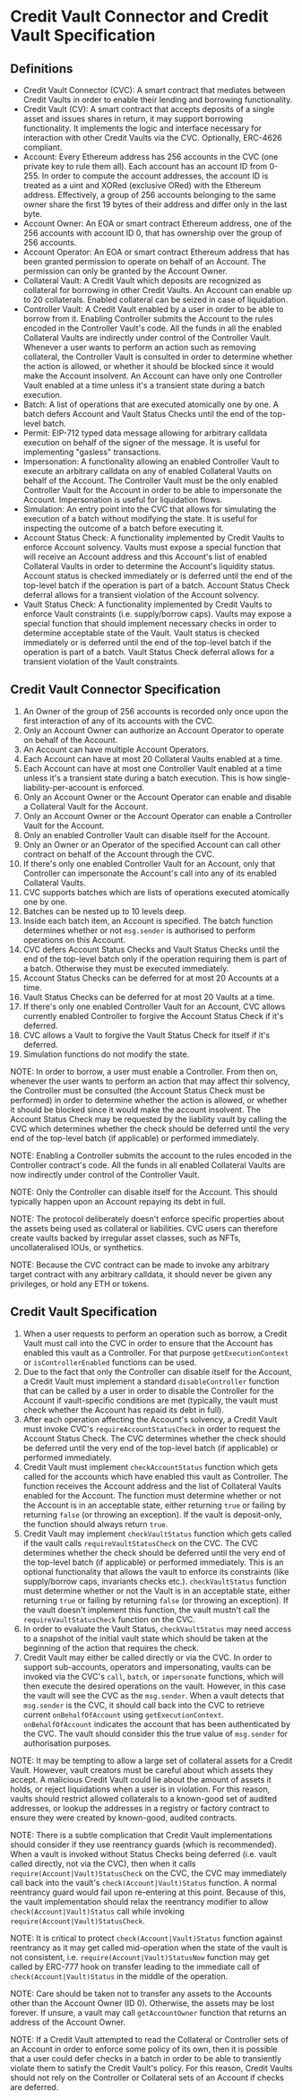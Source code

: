 # Credit Vault Connector and Credit Vault Specification

## Definitions

- Credit Vault Connector (CVC): A smart contract that mediates between Credit Vaults in order to enable their lending and borrowing functionality.
- Credit Vault (CV): A smart contract that accepts deposits of a single asset and issues shares in return, it may support borrowing functionality. It implements the logic and interface necessary for interaction with other Credit Vaults via the CVC. Optionally, ERC-4626 compliant.
- Account: Every Ethereum address has 256 accounts in the CVC (one private key to rule them all). Each account has an account ID from 0-255. In order to compute the account addresses, the account ID is treated as a uint and XORed (exclusive ORed) with the Ethereum address. Effectively, a group of 256 accounts belonging to the same owner share the first 19 bytes of their address and differ only in the last byte.
- Account Owner: An EOA or smart contract Ethereum address, one of the 256 accounts with account ID 0, that has ownership over the group of 256 accounts.
- Account Operator: An EOA or smart contract Ethereum address that has been granted permission to operate on behalf of an Account. The permission can only be granted by the Account Owner.
- Collateral Vault: A Credit Vault which deposits are recognized as collateral for borrowing in other Credit Vaults. An Account can enable up to 20 collaterals. Enabled collateral can be seized in case of liquidation.
- Controller Vault: A Credit Vault enabled by a user in order to be able to borrow from it. Enabling Controller submits the Account to the rules encoded in the Controller Vault's code. All the funds in all the enabled Collateral Vaults are indirectly under control of the Controller Vault. Whenever a user wants to perform an action such as removing collateral, the Controller Vault is consulted in order to determine whether the action is allowed, or whether it should be blocked since it would make the Account insolvent. An Account can have only one Controller Vault enabled at a time unless it's a transient state during a batch execution.
- Batch: A list of operations that are executed atomically one by one. A batch defers Account and Vault Status Checks until the end of the top-level batch.
- Permit: EIP-712 typed data message allowing for arbitrary calldata execution on behalf of the signer of the message. It is useful for implementing "gasless" transactions.
- Impersonation: A functionality allowing an enabled Controller Vault to execute an arbitrary calldata on any of enabled Collateral Vaults on behalf of the Account. The Controller Vault must be the only enabled Controller Vault for the Account in order to be able to impersonate the Account. Impersonation is useful for liquidation flows.
- Simulation: An entry point into the CVC that allows for simulating the execution of a batch without modifying the state. It is useful for inspecting the outcome of a batch before executing it.
- Account Status Check: A functionality implemented by Credit Vaults to enforce Account solvency. Vaults must expose a special function that will receive an Account address and this Account's list of enabled Collateral Vaults in order to determine the Account's liquidity status. Account status is checked immediately or is deferred until the end of the top-level batch if the operation is part of a batch. Account Status Check deferral allows for a transient violation of the Account solvency.
- Vault Status Check: A functionality implemented by Credit Vaults to enforce Vault constraints (i.e. supply/borrow caps). Vaults may expose a special function that should implement necessary checks in order to determine acceptable state of the Vault. Vault status is checked immediately or is deferred until the end of the top-level batch if the operation is part of a batch. Vault Status Check deferral allows for a transient violation of the Vault constraints.


## Credit Vault Connector Specification

1. An Owner of the group of 256 accounts is recorded only once upon the first interaction of any of its accounts with the CVC.
1. Only an Account Owner can authorize an Account Operator to operate on behalf of the Account.
1. An Account can have multiple Account Operators.
1. Each Account can have at most 20 Collateral Vaults enabled at a time.
1. Each Account can have at most one Controller Vault enabled at a time unless it's a transient state during a batch execution. This is how single-liability-per-account is enforced.
1. Only an Account Owner or the Account Operator can enable and disable a Collateral Vault for the Account.
1. Only an Account Owner or the Account Operator can enable a Controller Vault for the Account.
1. Only an enabled Controller Vault can disable itself for the Account.
1. Only an Owner or an Operator of the specified Account can call other contract on behalf of the Account through the CVC.
1. If there's only one enabled Controller Vault for an Account, only that Controller can impersonate the Account's call into any of its enabled Collateral Vaults.
1. CVC supports batches which are lists of operations executed atomically one by one. 
1. Batches can be nested up to 10 levels deep.
1. Inside each batch item, an Account is specified. The batch function determines whether or not `msg.sender` is authorised to perform operations on this Account.
1. CVC defers Account Status Checks and Vault Status Checks until the end of the top-level batch only if the operation requiring them is part of a batch. Otherwise they must be executed immediately.
1. Account Status Checks can be deferred for at most 20 Accounts at a time.
1. Vault Status Checks can be deferred for at most 20 Vaults at a time.
1. If there's only one enabled Controller Vault for an Account, CVC allows currently enabled Controller to forgive the Account Status Check if it's deferred.
1. CVC allows a Vault to forgive the Vault Status Check for itself if it's deferred.
1. Simulation functions do not modify the state.

NOTE: In order to borrow, a user must enable a Controller. From then on, whenever the user wants to perform an action that may affect thir solvency, the Controller must be consulted (the Account Status Check must be performed) in order to determine whether the action is allowed, or whether it should be blocked since it would make the account insolvent. The Account Status Check may be requested by the liability vault by calling the CVC which determines whether the check should be deferred until the very end of the top-level batch (if applicable) or performed immediately.

NOTE: Enabling a Controller submits the account to the rules encoded in the Controller contract's code. All the funds in all enabled Collateral Vaults are now indirectly under control of the Controller Vault.

NOTE: Only the Controller can disable itself for the Account. This should typically happen upon an Account repaying its debt in full.

NOTE: The protocol deliberately doesn't enforce specific properties about the assets being used as collateral or liabilities. CVC users can therefore create vaults backed by irregular asset classes, such as NFTs, uncollateralised IOUs, or synthetics.

NOTE: Because the CVC contract can be made to invoke any arbitrary target contract with any arbitrary calldata, it should never be given any privileges, or hold any ETH or tokens.


## Credit Vault Specification

1. When a user requests to perform an operation such as borrow, a Credit Vault must call into the CVC in order to ensure that the Account has enabled this vault as a Controller. For that purpose `getExecutionContext` or `isControllerEnabled` functions can be used.
1. Due to the fact that only the Controller can disable itself for the Account, a Credit Vault must implement a standard `disableController` function that can be called by a user in order to disable the Controller for the Account if vault-specific conditions are met (typically, the vault must check whether the Account has repaid its debt in full).
1. After each operation affecting the Account's solvency, a Credit Vault must invoke CVC's `requireAccountStatusCheck` in order to request the Account Status Check. The CVC determines whether the check should be deferred until the very end of the top-level batch (if applicable) or performed immediately.
1. Credit Vault must implement `checkAccountStatus` function which gets called for the accounts which have enabled this vault as Controller. The function receives the Account address and the list of Collateral Vaults enabled for the Account. The function must determine whether or not the Account is in an acceptable state, either returning `true` or failing by returning `false` (or throwing an exception). If the vault is deposit-only, the function should always return `true`.
1. Credit Vault may implement `checkVaultStatus` function which gets called if the vault calls `requireVaultStatusCheck` on the CVC. The CVC determines whether the check should be deferred until the very end of the top-level batch (if applicable) or performed immediately. This is an optional functionality that allows the vault to enforce its constraints (like supply/borrow caps, invariants checks etc.). `checkVaultStatus` function must determine whether or not the Vault is in an acceptable state, either returning `true` or failing by returning `false` (or throwing an exception). If the vault doesn't implement this function, the vault mustn't call the `requireVaultStatusCheck` function on the CVC.
1. In order to evaluate the Vault Status, `checkVaultStatus` may need access to a snapshot of the initial vault state which should be taken at the beginning of the action that requires the check.
1. Credit Vault may either be called directly or via the CVC. In order to support sub-accounts, operators and impersonating, vaults can be invoked via the CVC's `call`, `batch`, or `impersonate` functions, which will then execute the desired operations on the vault. However, in this case the vault will see the CVC as the `msg.sender`. When a vault detects that `msg.sender` is the CVC, it should call back into the CVC to retrieve current `onBehalfOfAccount` using `getExecutionContext`. `onBehalfOfAccount` indicates the account that has been authenticated by the CVC. The vault should consider this the true value of `msg.sender` for authorisation purposes.

NOTE: It may be tempting to allow a large set of collateral assets for a Credit Vault. However, vault creators must be careful about which assets they accept. A malicious Credit Vault could lie about the amount of assets it holds, or reject liquidations when a user is in violation. For this reason, vaults should restrict allowed collaterals to a known-good set of audited addresses, or lookup the addresses in a registry or factory contract to ensure they were created by known-good, audited contracts.

NOTE: There is a subtle complication that Credit Vault implementations should consider if they use reentrancy guards (which is recommended). When a vault is invoked without Status Checks being deferred (i.e. vault called directly, not via the CVC), then when it calls `require(Account|Vault)StatusCheck` on the CVC, the CVC may immediately call back into the vault's `check(Account|Vault)Status` function. A normal reentrancy guard would fail upon re-entering at this point. Because of this, the vault implementation should relax the reentrancy modifier to allow `check(Account|Vault)Status` call while invoking `require(Account|Vault)StatusCheck`.

NOTE: It is critical to protect `check(Account|Vault)Status` function against reentrancy as it may get called mid-operation when the state of the vault is not consistent, i.e. `require(Account|Vault)StatusNow` function may get called by ERC-777 hook on transfer leading to the immediate call of `check(Account|Vault)Status` in the middle of the operation.

NOTE: Care should be taken not to transfer any assets to the Accounts other than the Account Owner (ID 0). Otherwise, the assets may be lost forever. If unsure, a vault may call `getAccountOwner` function that returns an address of the Account Owner.

NOTE: If a Credit Vault attempted to read the Collateral or Controller sets of an Account in order to enforce some policy of its own, then it is possible that a user could defer checks in a batch in order to be able to transiently violate them to satisfy the Credit Vault's policy. For this reason, Credit Vaults should not rely on the Controller or Collateral sets of an Account if checks are deferred.
